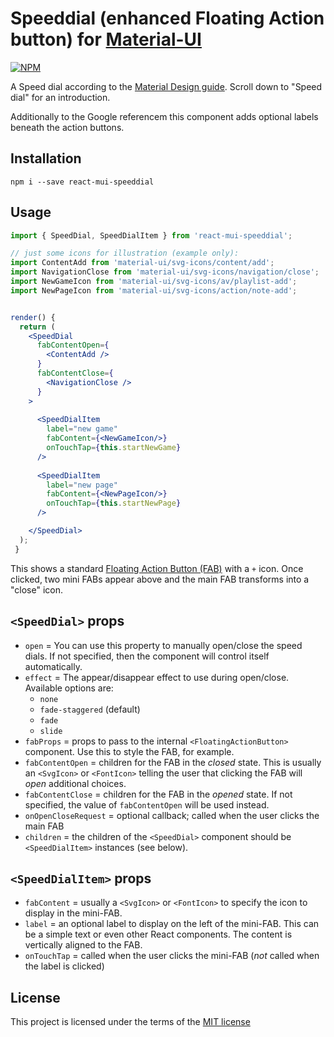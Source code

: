 # Speeddial (enhanced Floating Action button) for [Material-UI](https://github.com/callemall/material-ui)

[![NPM](https://nodei.co/npm/react-mui-speeddial.png)](https://npmjs.org/package/react-mui-speeddial)

A Speed dial according to the [Material Design guide](https://material.google.com/components/buttons-floating-action-button.html#buttons-floating-action-button-behavior). Scroll down to "Speed dial" 
for an introduction.

Additionally to the Google referencem this component adds optional labels 
beneath the action buttons.
 
## Installation

```
npm i --save react-mui-speeddial
```

## Usage

```jsx
import { SpeedDial, SpeedDialItem } from 'react-mui-speeddial';

// just some icons for illustration (example only):
import ContentAdd from 'material-ui/svg-icons/content/add';
import NavigationClose from 'material-ui/svg-icons/navigation/close';
import NewGameIcon from 'material-ui/svg-icons/av/playlist-add';
import NewPageIcon from 'material-ui/svg-icons/action/note-add';


render() {
  return (
    <SpeedDial
      fabContentOpen={
        <ContentAdd />
      }
      fabContentClose={
        <NavigationClose />
      }
    >
    
      <SpeedDialItem
        label="new game"
        fabContent={<NewGameIcon/>}
        onTouchTap={this.startNewGame}
      />
      
      <SpeedDialItem
        label="new page"
        fabContent={<NewPageIcon/>}
        onTouchTap={this.startNewPage}
      />

    </SpeedDial>
  );
 }

```

This shows a standard [Floating Action Button (FAB)](http://www.material-ui.com/#/components/floating-action-button)
with a `+` icon. Once clicked, two mini FABs appear above and the main FAB
transforms into a "close" icon.

## `<SpeedDial>` props

 - `open` = You can use this property to manually open/close the speed dials.
  If not specified, then the component will control itself automatically.
 - `effect` = The appear/disappear effect to use during open/close. Available
  options are: 
   - `none`
   - `fade-staggered` (default)
   - `fade`
   - `slide`
 - `fabProps` = props to pass to the internal `<FloatingActionButton>` 
  component. Use this to style the FAB, for example.
 - `fabContentOpen` = children for the FAB in the *closed* state. This is 
  usually an `<SvgIcon>` or `<FontIcon>` telling the user that clicking the 
  FAB will *open* additional choices.
 - `fabContentClose` = children for the FAB in the *opened* state. If not 
  specified, the value of `fabContentOpen` will be used instead.
 - `onOpenCloseRequest` = optional callback; called when the user clicks 
  the main FAB  
 - `children` = the children of the `<SpeedDial>` component should be 
  `<SpeedDialItem>` instances (see below). 
  
## `<SpeedDialItem>` props

 - `fabContent` = usually a `<SvgIcon>` or `<FontIcon>` to specify the icon 
  to display in the mini-FAB.
 - `label` = an optional label to display on the left of the mini-FAB. This 
  can be a simple text or even other React components. The content is 
  vertically aligned to the FAB.
 - `onTouchTap` = called when the user clicks the mini-FAB (*not* called when
  the label is clicked)

## License
This project is licensed under the terms of the [MIT license](LICENSE)
